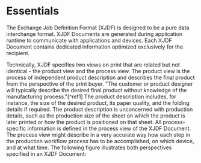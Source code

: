 # Essentials
The Exchange Job Definition Format (XJDF) is designed to be a pure data interchange format. XJDF Documents are generated during application runtime to communicate with applications and devices. Each XJDF Document contains dedicated information optimized exclusively for the recipient. 

Technically, XJDF specifies two views on print that are related but not identical - the product view and the process view. The product view is the process of independent product description and describes the final product from the perspective of the print buyer. "The customer or product designer will typically describe the desired final product without knowledge of the manufacturing process."[^ref1] The product description includes, for instance, the size of the desired product, its paper quality, and the folding details if required. The product description is unconcerned with production details, such as the production size of the sheet on which the product is later printed or how the product is positioned on that sheet. All process-specific information is defined in the process view of the XJDF Document. The process view might describe in a very accurate way how each step in the production workflow process has to be accomplished, on which device, and at what time. The following figure illustrates both perspectives specified in an XJDF Document:


